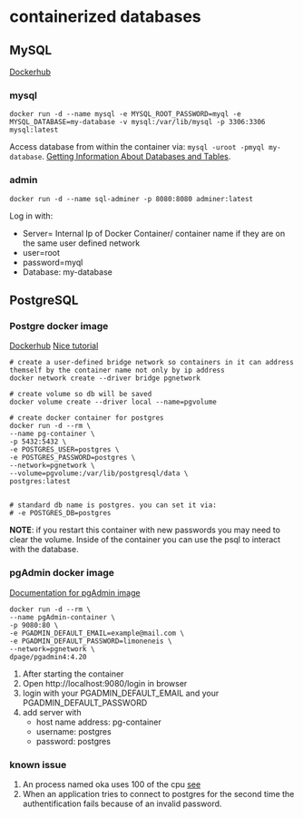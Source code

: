 # containerized databases

## MySQL

[Dockerhub](https://hub.docker.com/_/mysql)

### mysql

```
docker run -d --name mysql -e MYSQL_ROOT_PASSWORD=myql -e MYSQL_DATABASE=my-database -v mysql:/var/lib/mysql -p 3306:3306 mysql:latest
```

Access database from within the container via: `mysql -uroot -pmyql my-database`. [Getting Information About Databases and Tables](https://dev.mysql.com/doc/refman/8.0/en/getting-information.html).

### admin

```
docker run -d --name sql-adminer -p 8080:8080 adminer:latest
```

Log in with:
- Server= Internal Ip of Docker Container/ container name if they are on the same user defined network
- user=root
- password=myql
- Database: my-database

## PostgreSQL

### Postgre docker image

[Dockerhub](https://hub.docker.com/_/postgres?tab=description)
[Nice tutorial](https://info.crunchydata.com/blog/easy-postgresql-10-and-pgadmin-4-setup-with-docker)

```shell
# create a user-defined bridge network so containers in it can address themself by the container name not only by ip address
docker network create --driver bridge pgnetwork

# create volume so db will be saved
docker volume create --driver local --name=pgvolume

# create docker container for postgres
docker run -d --rm \
--name pg-container \
-p 5432:5432 \
-e POSTGRES_USER=postgres \
-e POSTGRES_PASSWORD=postgres \
--network=pgnetwork \
--volume=pgvolume:/var/lib/postgresql/data \
postgres:latest


# standard db name is postgres. you can set it via:
# -e POSTGRES_DB=postgres 
```
**NOTE**: if you restart this container with new passwords you may need to clear the volume. Inside of the container you can use the psql to interact with the database.


### pgAdmin docker image

[Documentation for pgAdmin image](https://www.pgadmin.org/docs/pgadmin4/latest/container_deployment.html)

```shell
docker run -d --rm \
--name pgAdmin-container \
-p 9080:80 \
-e PGADMIN_DEFAULT_EMAIL=example@mail.com \
-e PGADMIN_DEFAULT_PASSWORD=limoneneis \
--network=pgnetwork \
dpage/pgadmin4:4.20
```

1. After starting the container
2. Open http://localhost:9080/login in browser
3. login with your PGADMIN_DEFAULT_EMAIL and your PGADMIN_DEFAULT_PASSWORD
4. add server with
   - host name address: pg-container
   - username: postgres
   - password: postgres


### known issue

1. An process named oka uses 100 of the cpu [see](https://dba.stackexchange.com/questions/44084/troubleshooting-high-cpu-usage-from-postgres-and-postmaster-services)
2. When an application tries to connect to postgres for the second time the authentification fails because of an invalid password. 